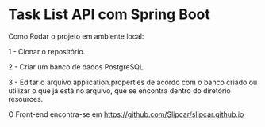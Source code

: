 # Task List API com Spring Boot

Como Rodar o projeto em ambiente local:

1 - Clonar o repositório.

2 - Criar um banco de dados PostgreSQL 

3 - Editar o arquivo application.properties de acordo com o banco criado ou utilizar o que já está no arquivo, que se encontra dentro do diretório resources.

O Front-end encontra-se em https://github.com/Slipcar/slipcar.github.io
